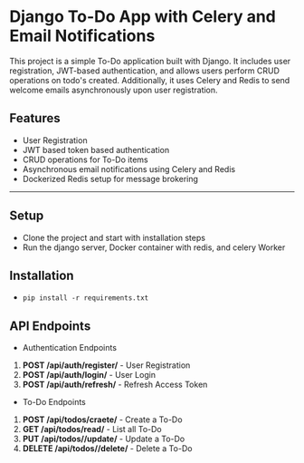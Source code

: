 # Django To-Do App with Celery and Email Notifications

This project is a simple To-Do application built with Django. It includes user registration, JWT-based authentication, and allows users perform CRUD operations on todo's created. Additionally, it uses Celery and Redis to send welcome emails asynchronously upon user registration.

## Features

- User Registration
- JWT based token based authentication
- CRUD operations for To-Do items
- Asynchronous email notifications using Celery and Redis
- Dockerized Redis setup for message brokering

---

## Setup

- Clone the project and start with installation steps
- Run the django server, Docker container with redis, and celery Worker

## Installation

- ```pip install -r requirements.txt```

## API Endpoints
- Authentication Endpoints
1. **POST /api/auth/register/** - User Registration
2. **POST /api/auth/login/** - User Login
3. **POST /api/auth/refresh/** - Refresh Access Token
- To-Do Endpoints
1. **POST /api/todos/craete/** - Create a To-Do
2. **GET /api/todos/read/** -  List all To-Do
3. **PUT /api/todos/<id>/update/** - Update a To-Do
4. **DELETE /api/todos/<id>/delete/** - Delete a To-Do



